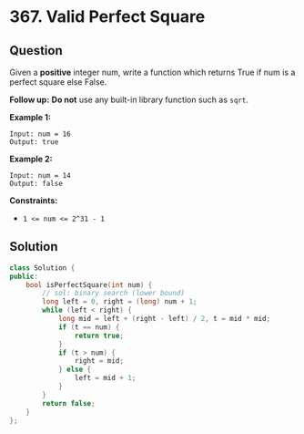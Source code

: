 # 367. Valid Perfect Square

## Question

Given a **positive** integer num, write a function which returns True if num is a perfect square else False.

**Follow up:** **Do not** use any built-in library function such as `sqrt`.

**Example 1:**

```text
Input: num = 16
Output: true
```

**Example 2:**

```text
Input: num = 14
Output: false
```

**Constraints:**

* `1 <= num <= 2^31 - 1`

## Solution

```cpp
class Solution {
public:
    bool isPerfectSquare(int num) {
        // sol: binary search (lower bound)
        long left = 0, right = (long) num + 1;
        while (left < right) {
            long mid = left + (right - left) / 2, t = mid * mid;
            if (t == num) {
                return true;
            }
            if (t > num) {
                right = mid;
            } else {
                left = mid + 1;
            }
        }
        return false;
    }
};
```

